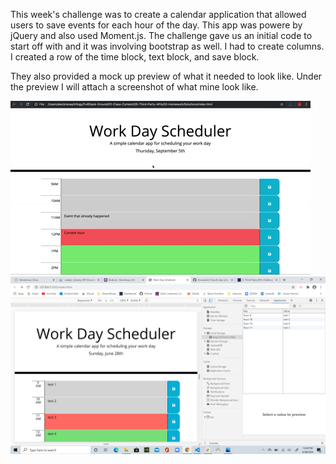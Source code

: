 This week's challenge was to create a calendar application that allowed users to save events for each hour of the day. This app was powere by jQuery and also used Moment.js. 
The challenge gave us an initial code to start off with and it was involving bootstrap as well. I had to create columns.
I created a row of the time block, text block, and save block.

They also provided a mock up preview of what it needed to look like. Under the preview I will attach a screenshot of what mine look like. 

<img src="/assets/img/MockUp.gif">

<img src="/assets/img/Screenshot.png">